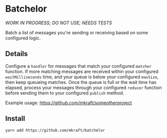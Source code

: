 # Batchelor

*WORK IN PROGRESS; DO NOT USE; NEEDS TESTS*

Batch a list of messages you're sending or receiving based on some configured logic.

## Details

Configure a `handler` for messages that match your configured `matcher` function. If more matching messages are received within your configured `waitMilliseconds` time, and your queue is below your configured `maxSize`, then keep queueing matches. Once the queue is full or the wait time has elapsed, process your messages through your configured `reducer` function before sending them to your configured `publish` method.

Example usage: https://github.com/mkraft/someotherproject

## Install

```shell
yarn add https://github.com/mkraft/batchelor
```

